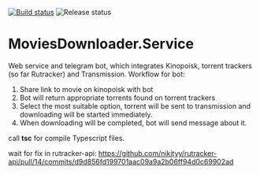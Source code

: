 ﻿[![Build status](https://mikebard.visualstudio.com/MoviesDownloader/_apis/build/status/MoviesDownloader-CI)](https://mikebard.visualstudio.com/MoviesDownloader/_build/latest?definitionId=1)
![Release status](https://mikebard.vsrm.visualstudio.com/_apis/public/Release/badge/2139a2ed-69ff-42d6-938c-3b9dab75a17d/1/1)

# MoviesDownloader.Service

Web service and telegram bot, which integrates Kinopoisk, torrent trackers (so far Rutracker) and Transmission.
Workflow for bot:
1. Share link to movie on kinopoisk with bot
2. Bot will return appropriate torrents found on torrent trackers
3. Select the most suitable option, torrent will be sent to transmission and downloading will be started immediately.
4. When downloading will be completed, bot will send message about it.

call **tsc** for compile Typescript files.

wait for fix in rutracker-api:
https://github.com/nikityy/rutracker-api/pull/14/commits/d9d856fd199701aac09a9a2b06ff94d0c69902ad